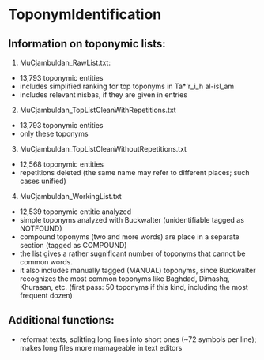 ToponymIdentification
=====================


## Information on toponymic lists:

1. MuCjambuldan_RawList.txt:
  - 13,793 toponymic entities
  - includes simplified ranking for top toponyms in Ta*'r_i_h al-isl_am
  - includes relevant nisbas, if they are given in entries

2. MuCjambuldan_TopListCleanWithRepetitions.txt
  - 13,793 toponymic entities
  - only these toponyms

3. MuCjambuldan_TopListCleanWithoutRepetitions.txt
  - 12,568 toponymic entities
  - repetitions deleted (the same name may refer to different places; such cases unified)

4. MuCjambuldan_WorkingList.txt
  - 12,539 toponymic entitie analyzed
  - simple toponyms analyzed with Buckwalter (unidentifiable tagged as NOTFOUND)
  - compound toponyms (two and more words) are place in a separate section (tagged as COMPOUND)
  - the list gives a rather sugnificant number of toponyms that cannot be common words.
  - it also includes manually tagged (MANUAL) toponyms, since Buckwalter recognizes the most common toponyms like Baghdad, Dimashq, Khurasan, etc. (first pass: 50 toponyms if this kind, including the most frequent dozen)

## Additional functions:
- reformat texts, splitting long lines into short ones (~72 symbols per line); makes long files more mamageable in text editors
